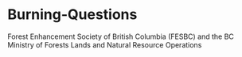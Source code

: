 # Burning-Questions
Forest Enhancement Society of British Columbia (FESBC) and the BC Ministry of Forests Lands and Natural Resource Operations
